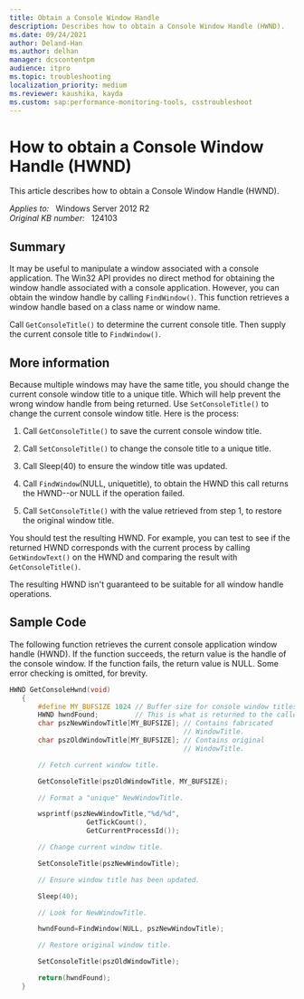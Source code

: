 ```yaml
---
title: Obtain a Console Window Handle
description: Describes how to obtain a Console Window Handle (HWND).
ms.date: 09/24/2021
author: Deland-Han
ms.author: delhan
manager: dcscontentpm
audience: itpro
ms.topic: troubleshooting
localization_priority: medium
ms.reviewer: kaushika, kayda
ms.custom: sap:performance-monitoring-tools, csstroubleshoot
---
```

# How to obtain a Console Window Handle (HWND)

This article describes how to obtain a Console Window Handle (HWND).

_Applies to:_ &nbsp; Windows Server 2012 R2  
_Original KB number:_ &nbsp; 124103

## Summary

It may be useful to manipulate a window associated with a console application. The Win32 API provides no direct method for obtaining the window handle associated with a console application. However, you can obtain the window handle by calling `FindWindow()`. This function retrieves a window handle based on a class name or window name.

Call `GetConsoleTitle()` to determine the current console title. Then supply the current console title to `FindWindow()`.

## More information

Because multiple windows may have the same title, you should change the current console window title to a unique title. Which will help prevent the wrong window handle from being returned. Use `SetConsoleTitle()` to change the current console window title. Here is the process:

1. Call `GetConsoleTitle()` to save the current console window title.

2. Call `SetConsoleTitle()` to change the console title to a unique title.

3. Call Sleep(40) to ensure the window title was updated.

4. Call `FindWindow`(NULL, uniquetitle), to obtain the HWND this call returns the HWND--or NULL if the operation failed.

5. Call `SetConsoleTitle()` with the value retrieved from step 1, to restore the original window title.

You should test the resulting HWND. For example, you can test to see if the returned HWND corresponds with the current process by calling `GetWindowText()` on the HWND and comparing the result with `GetConsoleTitle()`.

The resulting HWND isn't guaranteed to be suitable for all window handle operations.

## Sample Code

The following function retrieves the current console application window handle (HWND). If the function succeeds, the return value is the handle of the console window. If the function fails, the return value is NULL. Some error checking is omitted, for brevity.

```c++
HWND GetConsoleHwnd(void)
   {
       #define MY_BUFSIZE 1024 // Buffer size for console window titles.
       HWND hwndFound;         // This is what is returned to the caller.
       char pszNewWindowTitle[MY_BUFSIZE]; // Contains fabricated
                                           // WindowTitle.
       char pszOldWindowTitle[MY_BUFSIZE]; // Contains original
                                           // WindowTitle.

       // Fetch current window title.

       GetConsoleTitle(pszOldWindowTitle, MY_BUFSIZE);

       // Format a "unique" NewWindowTitle.

       wsprintf(pszNewWindowTitle,"%d/%d",
                   GetTickCount(),
                   GetCurrentProcessId());

       // Change current window title.

       SetConsoleTitle(pszNewWindowTitle);

       // Ensure window title has been updated.

       Sleep(40);

       // Look for NewWindowTitle.

       hwndFound=FindWindow(NULL, pszNewWindowTitle);

       // Restore original window title.

       SetConsoleTitle(pszOldWindowTitle);

       return(hwndFound);
   }
```
